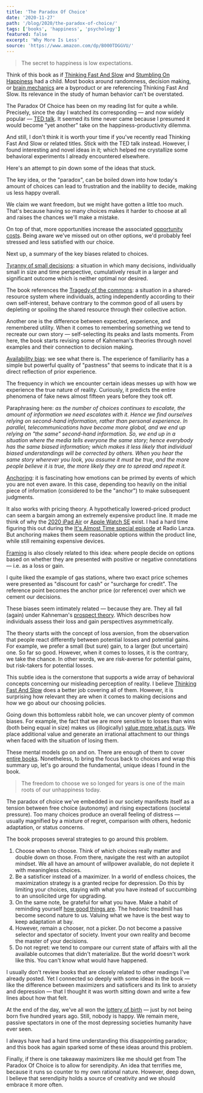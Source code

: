 ```yaml
---
title: 'The Paradox Of Choice'
date: '2020-11-27'
path: '/blog/2020/the-paradox-of-choice/'
tags: ['books', 'happiness', 'psychology']
featured: false
excerpt: 'Why More Is Less'
source: 'https://www.amazon.com/dp/B000TDGGVU/'
---
```


> The secret to happiness is low expectations.

Think of this book as if [Thinking Fast And Slow](/blog/2018/thinking-fast-and-slow) and [Stumbling On Happiness](/blog/2019/stumbling-on-happiness) had a child. Most books around randomness, decision making, or [brain mechanics](/blog/2019/predictably-irrational) are a byproduct or are referencing Thinking Fast And Slow. Its relevance in the study of human behavior can't be overstated.

The Paradox Of Choice has been on my reading list for quite a while. Precisely, since the day I watched
its corresponding — and now widely popular — [TED talk](https://www.ted.com/talks/barry_schwartz_the_paradox_of_choice). It seemed its time never came because I presumed it would become "yet another" take on the happiness-productivity dilemma.

And still, I don't think it is worth your time if you've recently read Thinking Fast And Slow or related titles. Stick with the TED talk instead. However, I found interesting and novel ideas in it; which helped me crystallize some behavioral experiments I already encountered elsewhere.

Here's an attempt to pin down some of the ideas that stuck.

The key idea, or the "paradox", can be boiled down into how today's amount of choices can lead to frustration and the inability to decide, making us less happy overall.

We claim we want freedom, but we might have gotten a little too much. That's because having so many choices makes it harder to choose at all and raises the chances we'll make a mistake.

On top of that, more opportunities increase the associated [opportunity costs](https://en.wikipedia.org/wiki/Opportunity_cost). Being aware we've missed out on other options, we'd probably feel stressed and less satisfied with our choice.

Next up, a summary of the key biases related to choices.

[Tyranny of small decisions](https://en.wikipedia.org/wiki/Tyranny_of_small_decisions): a situation in which many decisions, individually small in size and time perspective, cumulatively result in a larger and significant outcome which is neither optimal nor desired.

The book references the [Tragedy of the commons](https://en.wikipedia.org/wiki/Tragedy_of_the_commons): a situation in a shared-resource system where individuals, acting independently according to their own self-interest, behave contrary to the common good of all users by depleting or spoiling the shared resource through their collective action.

Another one is the difference between expected, experience, and remembered utility. When it comes to remembering something we tend to recreate our own story — self-selecting its peaks and lasts moments. From here, the book starts revising some of Kahneman's theories through novel examples and their connection to decision making.

[Availability bias](https://en.wikipedia.org/wiki/Availability_heuristic): we see what there is. The experience of familiarity has a simple but powerful quality of "pastness" that seems to indicate that it is a direct reflection of prior experience.

The frequency in which we encounter certain ideas messes up with how we experience the true nature of reality. Curiously, it predicts the entire phenomena of fake news almost fifteen years before they took off.

Paraphrasing here: _as the number of choices continues to escalate, the amount of information we need escalates with it. Hence we find ourselves relying on second-hand information, rather than personal experience. In parallel, telecommunications have become more global, and we end up relying on "the same" second-hand information. So, we end up in a situation where the media tells everyone the same story; hence everybody has the same biased information; which makes it less likely that individual biased understandings will be corrected by others. When you hear the same story wherever you look, you assume it must be true, and the more people believe it is true, the more likely they are to spread and repeat it._

[Anchoring](<https://en.wikipedia.org/wiki/Anchoring_(cognitive_bias)>): it is fascinating how emotions can be primed by events of which you are not even aware. In this case, depending too heavily on the initial piece of information (considered to be the "anchor") to make subsequent judgments.

It also works with pricing theory. A hypothetically lowered-priced product can seem a bargain among an extremely expensive product line. It made me think of why the [2020 iPad Air](<https://en.wikipedia.org/wiki/IPad_Air_(2020)>) or [Apple Watch SE](https://en.wikipedia.org/wiki/Apple_Watch_SE) exist. I had a hard time figuring this out during the [It's Almost Time special episode](https://radiolanza.simplecast.com/episodes/s2b1) at Radio Lanza. But anchoring makes them seem reasonable options within the product line, while still remaining expensive devices.

[Framing](<https://en.wikipedia.org/wiki/Framing_effect_(psychology)>) is also closely related to this idea: where people decide on options based on whether they are presented with positive or negative connotations — i.e. as a loss or gain.

I quite liked the example of gas stations, where two exact price schemes were presented as "discount for cash" or "surcharge for credit". The reference point becomes the anchor price (or reference) over which we cement our decisions.

These biases seem intimately related — because they are. They all fall (again) under Kahneman's [prospect theory](https://en.wikipedia.org/wiki/Prospect_theory). Which describes how individuals assess their loss and gain perspectives asymmetrically.

The theory starts with the concept of loss aversion, from the observation that people react differently between potential losses and potential gains. For example, we prefer a small (but sure) gain, to a larger (but uncertain) one. So far so good. However, when it comes to losses, it is the contrary, we take the chance. In other words, we are risk-averse for potential gains, but risk-takers for potential losses.

This subtle idea is the cornerstone that supports a wide array of behavioral concepts concerning our misleading perception of reality. I believe [Thinking Fast And Slow](/blog/2018/thinking-fast-and-slow) does a better job covering all of them. However, it is surprising how relevant they are when it comes to making decisions and how we go about our choosing policies.

Going down this bottomless rabbit hole, we can uncover plenty of common biases. For example, the fact that we are more sensitive to losses than wins (both being equal in size) makes us (illogically) [value more what is ours](https://en.wikipedia.org/wiki/Endowment_effect). We place additional value and generate an irrational attachment to our things when faced with the situation of losing them.

These mental models go on and on. There are enough of them to cover [entire books](https://www.amazon.com/dp/0525533583/). Nonetheless, to bring the focus back to choices and wrap this summary up, let's go around the fundamental, unique ideas I found in the book.

> The freedom to choose we so longed for years is one of the main roots of our unhappiness today.

The paradox of choice we've embedded in our society manifests itself as a tension between free choice (autonomy) and rising expectations (societal pressure). Too many choices produce an overall feeling of distress — usually magnified by a mixture of regret, comparison with others, hedonic adaptation, or status concerns.

The book proposes several strategies to go around this problem.

1. Choose when to choose. Think of which choices really matter and double down on those. From there, navigate the rest with an autopilot mindset. We all have an amount of willpower available, do not deplete it with meaningless choices.
2. Be a satisficer instead of a maximizer. In a world of endless choices, the maximization strategy is a granted recipe for depression. Do this by limiting your choices, staying with what you have instead of succumbing to an unsolicited urge for upgrading.
3. On the same note, be grateful for what you have. Make a habit of reminding yourself [how good things are](https://www.youtube.com/watch?v=q8LaT5Iiwo4). The hedonic treadmill has become second nature to us. Valuing what we have is the best way to keep adaptation at bay.
4. However, remain a chooser, not a picker. Do not become a passive selector and spectator of society. Invent your own reality and become the master of your decisions.
5. Do not regret: we tend to compare our current state of affairs with all the available outcomes that didn't materialize. But the world doesn't work like this. You can't know what would have happened.

I usually don't review books that are closely related to other readings I've already posted. Yet I connected so deeply with some ideas in the book — like the difference between maximizers and satisficers and its link to anxiety and depression — that I thought it was worth sitting down and write a few lines about how that felt.

At the end of the day, we've all won the [lottery of birth](https://en.wikipedia.org/wiki/Lottery_of_birth) — just by not being born five hundred years ago. Still, nobody is happy. We remain mere, passive spectators in one of the most depressing societies humanity have ever seen.

I always have had a hard time understanding this disappointing paradox; and this book has again sparked some of these ideas around this problem.

Finally, if there is one takeaway maximizers like me should get from The Paradox Of Choice is to allow for serendipity. An idea that terrifies me, because it runs so counter to my own rational nature. However, deep down, I believe that serendipity holds a source of creativity and we should embrace it more often.
